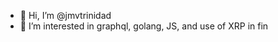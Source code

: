 - 👋 Hi, I’m @jmvtrinidad
- 👀 I’m interested in graphql, golang, JS, and use of XRP in fin
<!-- - 🌱 I’m currently learning ... -->
<!-- - 💞️ I’m looking to collaborate on ... -->
<!-- - 📫 How to reach me ... -->

<!---
jmvtrinidad/jmvtrinidad is a ✨ special ✨ repository because its `README.md` (this file) appears on your GitHub profile.
You can click the Preview link to take a look at your changes.
--->
